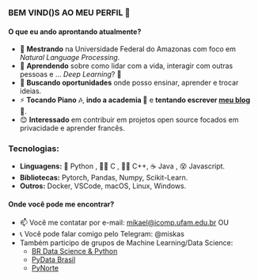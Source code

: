 ### BEM VIND()S AO MEU PERFIL 👋

#### O que eu ando aprontando atualmente?

- 🔭 **Mestrando** na Universidade Federal do Amazonas com foco em *Natural Language Processing*.
- 🌱 **Aprendendo** sobre como lidar com a vida, interagir com outras pessoas e ... *Deep Learning*? 🤔
- 👯 **Buscando oportunidades** onde posso ensinar, aprender e trocar ideias.
- ⚡ **Tocando Piano 🎶**, **indo a academia 💪** e **tentando escrever [meu blog](mikaelsouza.com) 📝**.
- 😊 **Interessado** em contribuir em projetos open source focados em privacidade e aprender francês.

### Tecnologias:

- **Linguagens:** 🐍 Python , 🏃‍💨 C , 🏃‍♀️ C++, ☕ Java , 😵 Javascript.
- **Bibliotecas:** Pytorch, Pandas, Numpy, Scikit-Learn.
- **Outros:** Docker, VSCode, macOS, Linux, Windows.

#### Onde você pode me encontrar?

- 📫 Você me contatar por e-mail: mikael@icomp.ufam.edu.br OU
- 📞 Você pode falar comigo pelo Telegram: @miskas
- Também participo de grupos de Machine Learning/Data Science:
  - [BR Data Science & Python](t.me/datasciencepython])
  - [PyData Brasil](t.me/pydatabr)
  - [PyNorte](t.me/pynorte)
